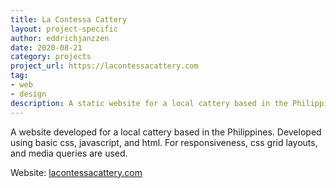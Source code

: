 ```yaml
---
title: La Contessa Cattery
layout: project-specific
author: eddrichjanzzen
date: 2020-08-21
category: projects
project_url: https://lacontessacattery.com
tag: 
- web
- design
description: A static website for a local cattery based in the Philippines. Developed using basic css, javascript, and html. For responsiveness and layouts css grids and media queries are used.
---
```


A website developed for a local cattery based in the Philippines. Developed using basic css, javascript, and html. For responsiveness, css grid layouts, and media queries are used.

Website: [lacontessacattery.com](https://lacontessacattery.com)